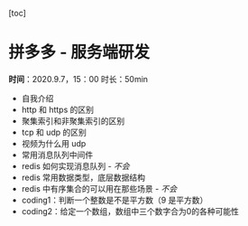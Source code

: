 [toc]

# 拼多多 - 服务端研发

**时间**：2020.9.7，15：00 时长：50min

- 自我介绍
- http 和 https 的区别
- 聚集索引和非聚集索引的区别
- tcp 和 udp 的区别
- 视频为什么用 udp
- 常用消息队列中间件
- redis 如何实现消息队列 - *不会*
- redis 常用数据类型，底层数据结构
- redis 中有序集合的可以用在那些场景 - *不会*
- coding1：判断一个整数是不是平方数（9 是平方数）
- coding2：给定一个数组，数组中三个数字合为0的各种可能性

